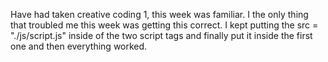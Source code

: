 Have had taken creative coding 1, this week was familiar. I the only thing that troubled me this week was getting this <script src="./js/script.js"></script> correct. 
I kept putting the src = "./js/script.js" inside of the two script tags and finally put it inside the first one and then everything worked. 